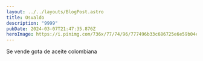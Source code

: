 ```yaml
---
layout: ../../layouts/BlogPost.astro
title: Osvaldo
description: "9999"
pubDate: 2024-03-07T21:47:35.876Z
heroImage: https://i.pinimg.com/736x/77/74/96/777496b33c686725e6e59b04e663d48e.jpg
---
```

S﻿e vende gota de aceite colombiana